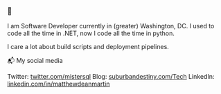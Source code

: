 ### 👋

I am Software Developer currently in (greater) Washington, DC. I used to code all the time in .NET, now I code all
the time in python.

I care a lot about build scripts and deployment pipelines.

📬 My social media

Twitter: [twitter.com/mistersql](http://twitter.com/mistersql)
Blog: [suburbandestiny.com/Tech](http://www.suburbandestiny.com/Tech/)
LinkedIn: [linkedin.com/in/matthewdeanmartin](https://linkedin.com/in/matthewdeanmartin)